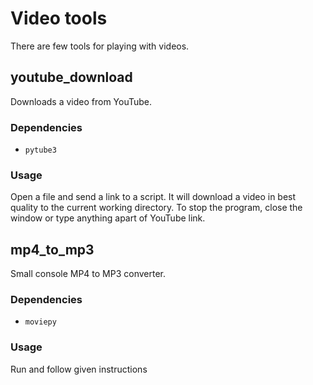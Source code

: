 # Video tools

There are few tools for playing with videos.

## youtube_download
Downloads a video from YouTube.

### Dependencies
* `pytube3`

### Usage
Open a file and send a link to a script. It will download a video in best quality to the current working directory. To stop the program, close the window or type anything apart of YouTube link.

## mp4_to_mp3
Small console MP4 to MP3 converter.

### Dependencies
* `moviepy`

### Usage
Run and follow given instructions
